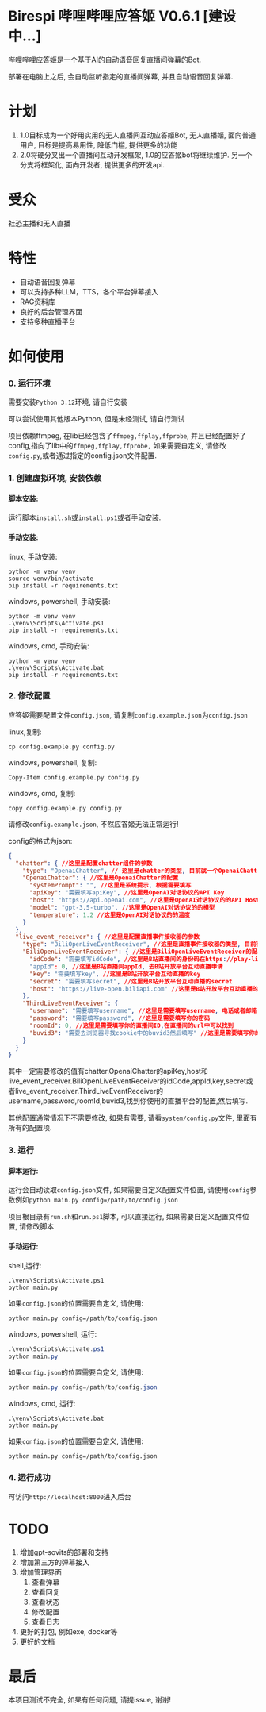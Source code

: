 # Birespi 哔哩哔哩应答姬 V0.6.1 [建设中...]

哔哩哔哩应答姬是一个基于AI的自动语音回复直播间弹幕的Bot.

部署在电脑上之后, 会自动监听指定的直播间弹幕, 并且自动语音回复弹幕.

# 计划

1. 1.0目标成为一个好用实用的无人直播间互动应答姬Bot, 无人直播姬, 面向普通用户, 目标是提高易用性, 降低门槛, 提供更多的功能
2. 2.0将硬分叉出一个直播间互动开发框架, 1.0的应答姬bot将继续维护. 另一个分支将框架化, 面向开发者, 提供更多的开发api.

# 受众

社恐主播和无人直播

# 特性

- 自动语音回复弹幕
- 可以支持多种LLM，TTS，各个平台弹幕接入
- RAG资料库
- 良好的后台管理界面
- 支持多种直播平台

# 如何使用

### 0. 运行环境

需要安装`Python 3.12`环境, 请自行安装

可以尝试使用其他版本Python, 但是未经测试, 请自行测试

项目依赖ffmpeg, 在lib已经包含了`ffmpeg,ffplay,ffprobe`,
并且已经配置好了config,指向了lib中的`ffmpeg,ffplay,ffprobe,` 如果需要自定义,
请修改`config.py`,或者通过指定的config.json文件配置.

### 1. 创建虚拟环境, 安装依赖

#### 脚本安装:

运行脚本`install.sh`或`install.ps1`或者手动安装.

#### 手动安装:

linux, 手动安装:

```shell
python -m venv venv
source venv/bin/activate
pip install -r requirements.txt
```

windows, powershell, 手动安装:

```shell
python -m venv venv
.\venv\Scripts\Activate.ps1
pip install -r requirements.txt
```

windows, cmd, 手动安装:

```shell
python -m venv venv
.\venv\Scripts\Activate.bat
pip install -r requirements.txt
```

### 2. 修改配置

应答姬需要配置文件`config.json`, 请复制`config.example.json`为`config.json`

linux,复制:

```shell
cp config.example.py config.py
```

windows, powershell, 复制:

```shell
Copy-Item config.example.py config.py
```

windows, cmd, 复制:

```shell
copy config.example.py config.py
```

请修改`config.example.json`, 不然应答姬无法正常运行!

config的格式为json:

```json
{
  "chatter": { //这里是配置chatter组件的参数
    "type": "OpenaiChatter", // 这里是chatter的类型, 目前就一个OpenaiChatter
    "OpenaiChatter": { //这里是OpenaiChatter的配置
      "systemPrompt": "", //这里是系统提示, 根据需要填写
      "apiKey": "需要填写apiKey", //这里是OpenAI对话协议的API Key
      "host": "https://api.openai.com", //这里是OpenAI对话协议的的API Host
      "model": "gpt-3.5-turbo", //这里是OpenAI对话协议的的模型
      "temperature": 1.2 //这里是OpenAI对话协议的的温度
    }
  },
  "live_event_receiver": { //这里是配置直播事件接收器的参数
    "type": "BiliOpenLiveEventReceiver", //这里是直播事件接收器的类型, 目前有两个BiliOpenLiveEventReceiver, 这个是官方的B站直播事件接收器, ThirdLiveEventReceiver, 这个是第三方的直播事件接收器
    "BiliOpenLiveEventReceiver": { //这里是BiliOpenLiveEventReceiver的配置
      "idCode": "需要填写idCode", //这里是B站直播间的身份码在https://play-live.bilibili.com/的右下角去看
      "appId": 0, //这里是B站直播间appId, 去B站开放平台互动直播申请
      "key": "需要填写key", //这里是B站开放平台互动直播的key
      "secret": "需要填写secret", //这里是B站开放平台互动直播的secret
      "host": "https://live-open.biliapi.com" //这里是B站开放平台互动直播的host,一般不需要修改
    },
    "ThirdLiveEventReceiver": {
      "username": "需要填写username", //这里是需要填写username, 电话或者邮箱
      "password": "需要填写password", //这里是需要填写你的密码
      "roomId": 0, //这里是需要填写你的直播间ID,在直播间的url中可以找到
      "buvid3": "需要去浏览器寻找cookie中的buvid3然后填写" //这里是需要填写你的buvid3, 在浏览器的cookie中可以找到. 在浏览器中按F12, 然后找到应用程序, cookie, 找到https://www.bilibili.com 找到buvid3, 然后复制过来
    }
  }
}
```

其中一定需要修改的值有chatter.OpenaiChatter的apiKey,host和live_event_receiver.BiliOpenLiveEventReceiver的idCode,appId,key,secret或者live_event_receiver.ThirdLiveEventReceiver的username,password,roomId,buvid3,找到你使用的直播平台的配置,然后填写.

其他配置通常情况下不需要修改, 如果有需要, 请看`system/config.py`文件, 里面有所有的配置项.

### 3. 运行

#### 脚本运行:

运行会自动读取`config.json`文件, 如果需要自定义配置文件位置,
请使用`config`参数例如`python main.py config=/path/to/config.json`

项目根目录有`run.sh`和`run.ps1`脚本, 可以直接运行, 如果需要自定义配置文件位置,
请修改脚本

#### 手动运行:

shell,运行:

```shell
.\venv\Scripts\Activate.ps1
python main.py
```

如果`config.json`的位置需要自定义, 请使用:

```shell
python main.py config=/path/to/config.json
```

windows, powershell, 运行:

```powershell
.\venv\Scripts\Activate.ps1
python main.py
```

如果`config.json`的位置需要自定义, 请使用:

```powershell
python main.py config=/path/to/config.json
```

windows, cmd, 运行:

```shell
.\venv\Scripts\Activate.bat
python main.py
```

如果`config.json`的位置需要自定义, 请使用:

```shell
python main.py config=/path/to/config.json
```

### 4. 运行成功

可访问`http://localhost:8000`进入后台

# TODO

1. 增加gpt-sovits的部署和支持
2. 增加第三方的弹幕接入
3. 增加管理界面
   1. 查看弹幕
   2. 查看回复
   3. 查看状态
   4. 修改配置
   5. 查看日志
4. 更好的打包, 例如exe, docker等
5. 更好的文档

# 最后

本项目测试不完全, 如果有任何问题, 请提issue, 谢谢!
